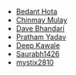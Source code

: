 <!--
    Guidelines:
        1. Do not delete anyone's name from this list
        2. Follow alphabetic order
        3. Use the given template below to add your name:
           - [Your Name](https://github.com/<Your-Username>)
-->

- [Bedant Hota](https://github.com/BedantH)
- [Chinmay Mulay](https://github.com/cmulay)
- [Dave Bhandari](https://github.com/Davekibh)
- [Pratham Yadav](https://github.com/ypratham)
- [Deep Kawale](https://github.com/Deepkk-9)
- [Saurabh1426](https://github.com/Saurabh1426)
- [mystix2810](https://github.com/mystix2810)
